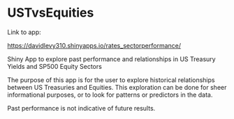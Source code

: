 # USTvsEquities

Link to app:

https://davidlevy310.shinyapps.io/rates_sectorperformance/

Shiny App to explore past performance and relationships in US Treasury Yields and SP500 Equity Sectors

The purpose of this app is for the user to explore historical relationships between US Treasuries and Equities. This exploration can be done for sheer informational purposes, or to look for patterns or predictors in the data.

Past performance is not indicative of future results.
